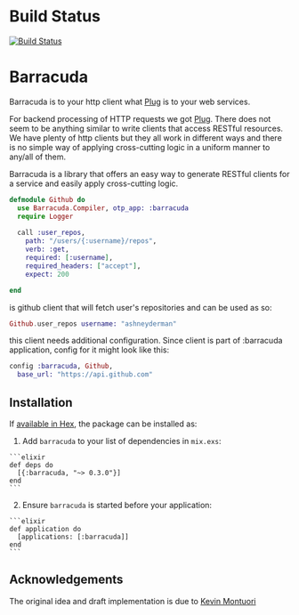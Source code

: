Build Status
========

[![Build Status](https://semaphoreci.com/api/v1/ashneyderman/barracuda/branches/master/badge.svg)](https://semaphoreci.com/ashneyderman/barracuda)

# Barracuda

Barracuda is to your http client what [Plug](https://github.com/elixir-lang/plug) is to your web services.

For backend processing of HTTP requests we got [Plug](https://github.com/elixir-lang/plug).
There does not seem to be anything similar to write clients that access RESTful resources.
We have plenty of http clients but they all work in different ways and there is no simple
way of applying cross-cutting logic in a uniform manner to any/all of them.

Barracuda is a library that offers an easy way to generate RESTful clients for a service and easily apply cross-cutting logic.

```elixir
defmodule Github do
  use Barracuda.Compiler, otp_app: :barracuda
  require Logger
  
  call :user_repos,
    path: "/users/{:username}/repos",
    verb: :get,
    required: [:username],
    required_headers: ["accept"],
    expect: 200

end
```

is github client that will fetch user's repositories and can be used as so:

```elixir
Github.user_repos username: "ashneyderman"
```

this client needs additional configuration. Since client is part of :barracuda
application, config for it might look like this:

```elixir
config :barracuda, Github,
  base_url: "https://api.github.com"
```

## Installation

If [available in Hex](https://hex.pm/docs/publish), the package can be installed as:

  1. Add `barracuda` to your list of dependencies in `mix.exs`:

    ```elixir
    def deps do
      [{:barracuda, "~> 0.3.0"}]
    end
    ```

  2. Ensure `barracuda` is started before your application:

    ```elixir
    def application do
      [applications: [:barracuda]]
    end
    ```
    
## Acknowledgements

The original idea and draft implementation is due to [Kevin Montuori](https://github.com/kevinmontuori)
